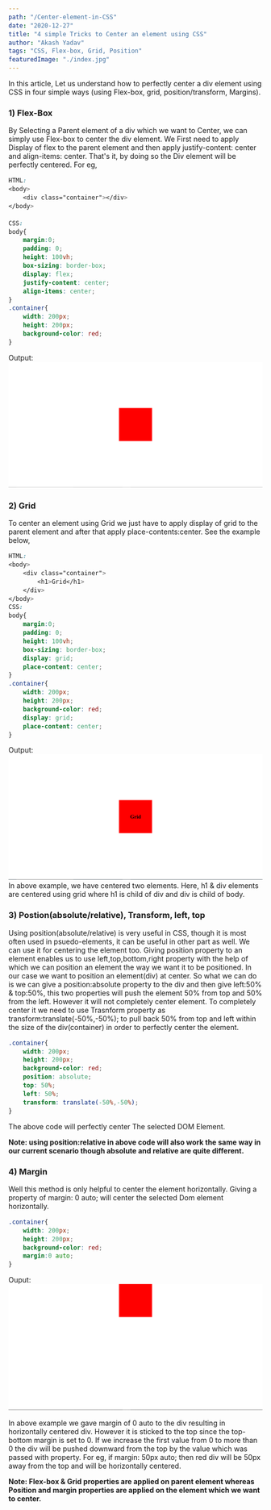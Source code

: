 ```yaml
---
path: "/Center-element-in-CSS"
date: "2020-12-27"
title: "4 simple Tricks to Center an element using CSS"
author: "Akash Yadav"
tags: "CSS, Flex-box, Grid, Position"
featuredImage: "./index.jpg"
---
```

In this article, Let us understand how to perfectly center a div element using CSS in four simple ways (using Flex-box, grid, position/transform, Margins).

### 1) Flex-Box
By Selecting a Parent element of a div which we want to Center, we can simply use Flex-box to center the div element. We First need to apply Display of flex to the parent element and then apply justify-content: center and align-items: center. That's it, by doing so the Div element will be perfectly centered. For eg,

```CSS
HTML:
<body>
    <div class="container"></div>
</body>

CSS:
body{
    margin:0;
    padding: 0;
    height: 100vh;
    box-sizing: border-box;
    display: flex;
    justify-content: center;
    align-items: center;
}
.container{
    width: 200px;
    height: 200px;
    background-color: red;
}

```
Output:
![](./images/flex.png)

### 2) Grid
To center an element using Grid we just have to apply display of grid to the parent element and after that apply place-contents:center. See the example below,

```CSS
HTML:
<body>
    <div class="container">
        <h1>Grid</h1>
    </div>
</body>
CSS:
body{
    margin:0;
    padding: 0;
    height: 100vh;
    box-sizing: border-box;
    display: grid;
    place-content: center;
}
.container{
    width: 200px;
    height: 200px;
    background-color: red;
    display: grid;
    place-content: center;
}
```
Output:
![](./images/grid.png)
In above example, we have centered two elements. Here, h1 & div elements are centered using grid where h1 is child of div and div is child of body.

### 3) Postion(absolute/relative), Transform, left, top
Using position(absolute/relative) is very useful in CSS, though it is most often used in psuedo-elements, it can be useful in other part as well. We can use it for centering the element too.
Giving position property to an element enables us to use left,top,bottom,right property with the help of which we can position an element the way we want it to be positioned. In our case we want to position an element(div) at center. So what we can do is we can give a position:absolute property to the div and then give left:50% & top:50%, this two properties will push the element 50% from top and 50% from the left. However it will not completely center element. To completely center it we need to use Trasnform property as transform:translate(-50%,-50%); to pull back 50% from top and left within the size of the div(container) in order to perfectly center the element.
```CSS
.container{
    width: 200px;
    height: 200px;
    background-color: red;
    position: absolute;
    top: 50%;
    left: 50%;
    transform: translate(-50%,-50%);
}
``` 
The above code will perfectly center The selected DOM Element.

**Note: using position:relative in above code will also work the same way in our current scenario though absolute and relative are quite different.**

### 4) Margin
Well this method is only helpful to center the element horizontally. Giving a property of margin: 0 auto; will center the selected Dom element horizontally.
```CSS
.container{
    width: 200px;
    height: 200px;
    background-color: red;
    margin:0 auto;
}
```
Ouput:
![](./images/margin.png)

In above example we gave margin of 0 auto to the div resulting in horizontally centered div. However it is sticked to the top since the top-bottom margin is set to 0. If we increase the first value from 0 to more than 0 the div will be pushed downward from the top by the value which was passed with property. For eg, if margin: 50px auto;  then red div will be 50px away from the top and will be horizontally centered.

**Note: Flex-box & Grid properties are applied on parent element whereas Position and margin properties are applied on the element which we want to center.**